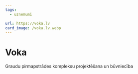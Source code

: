 ```yaml
---
tags:
  - uznemumi

url: https://voka.lv
card_image: /voka.lv.webp
---
```


# Voka

Graudu pirmapstrādes kompleksu projektēšana un būvniecība
